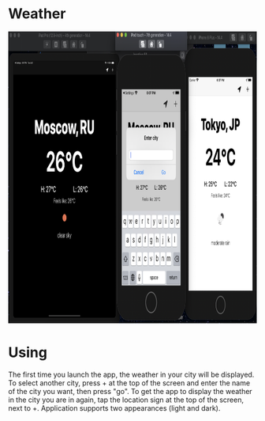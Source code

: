 # Weather



<img src="https://github.com/StuLolka/Weather/blob/main/Screen/screen.png" width="1263" height="590">



# Using

The first time you launch the app, the weather in your city will be displayed. To select another city, press + at the top of the screen and enter the name of the city you want, then press "go". To get the app to display the weather in the city you are in again, tap the location sign at the top of the screen, next to +. 
Application supports two appearances (light and dark).
